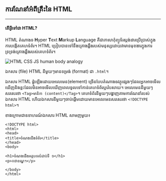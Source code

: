 ## ការណែនាំអំពីគ្រឹះនៃ HTML
---

#### តើអ្វីទៅជា HTML?
HTML តំណាងឲ **H**yper **T**ext **M**arkup **L**anguage គឺជាភាសាកុំព្យូទ័រស្តង់ដារប្រើប្រាស់ក្នុងការបង្កើតគេហទំព័រ។ HTML ប្រៀបបានទៅនឹងគ្រោងឆ្អឹងរបស់មនុស្សដោយវាមានមុខងារក្នុងការទ្រទ្រង់គ្រោងឆ្អឹងរបស់គេហទំព័រ។ 

![HTML CSS JS human body analogy](/images/html-css-js-analogy.jpg)

ឯកសារ (file) HTML នីមួយៗមានទម្រង់ (format) ជា `.html`។​

ឯកសារ​ HTML ផ្គុំឡើងដោយអេលេមេន​(element) ច្រើនបែបតំណាងឲវត្ថុផ្សេងៗដែលអ្នកអាចមើលឃើញនិងខ្លះដែលមិនអាចមើលឃើញពេលចូលទៅកាន់គេហទំព័រឬវ៉េបសាយ។  អេលេមេននីមួយៗសរសេរថា `<Tag>មាតិកា (content)</Tag>`។ គេហទំព័រនីមួយៗបង្ហាញតាមការណែនាំរបស់ឯកសារ​ HTML ហើយឯកសារ​នីមួយៗចាប់ផ្តើមដោយមានអេលេមេនសរសេរថា `<!DOCTYPE html>`។

ខាងក្រោមជាឧទាហរណ៍ឯកសារ HTML សាមញមួយ៖

```
<!DOCTYPE html>
<html>
<head>
<title>ចំណងជើងទំព័រ</title>
</head>
<body>

<h1>ចំណងជើងអត្តបទលំដាប់ទី ១</h1>
<p>កថាខណ្ឌ។</p>

</body>
</html> 
```

